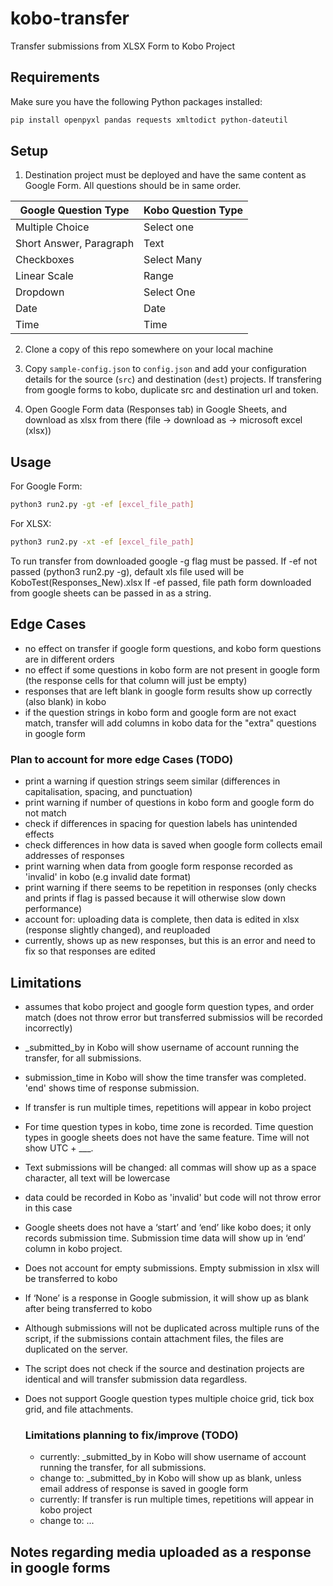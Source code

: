 # kobo-transfer

Transfer submissions from XLSX Form to Kobo Project

## Requirements

Make sure you have the following Python packages installed:

```bash
pip install openpyxl pandas requests xmltodict python-dateutil
```

## Setup

1. Destination project must be deployed and have the same content as Google Form. All questions should be in same order. 


|Google Question Type | Kobo Question Type |
| -------- | -------- |
| Multiple Choice | Select one |
| Short Answer, Paragraph |Text|
| Checkboxes | Select Many|
| Linear Scale | Range |
| Dropdown | Select One|
| Date | Date |
| Time | Time |


2. Clone a copy of this repo somewhere on your local machine

3. Copy `sample-config.json` to `config.json` and add your configuration details
   for the source (`src`) and destination (`dest`) projects. If transfering from google forms to kobo, duplicate src and destination url and token.

4. Open Google Form data (Responses tab) in Google Sheets, and download as xlsx from there (file → download as → microsoft excel (xlsx))

## Usage

For Google Form:
```bash
python3 run2.py -gt -ef [excel_file_path]
```
For XLSX: 
```bash
python3 run2.py -xt -ef [excel_file_path]
```

To run transfer from downloaded google -g flag must be passed.
If -ef not passed (python3 run2.py -g), default xls file used will be KoboTest(Responses_New).xlsx
If -ef passed, file path form downloaded from google sheets can be passed in as a string. 

## Edge Cases
- no effect on transfer if google form questions, and kobo form questions are in different orders
- no effect if some questions in kobo form are not present in google form (the response cells for that column will just be empty)
- responses that are left blank in google form results show up correctly (also blank) in kobo
- if the question strings in kobo form and google form are not exact match, transfer will add columns in kobo data for the "extra" questions in google form

### Plan to account for more edge Cases (TODO)
- print a warning if question strings seem similar (differences in capitalisation, spacing, and punctuation)
- print warning if number of questions in kobo form and google form do not match
- check if differences in spacing for question labels has unintended effects
- check differences in how data is saved when google form collects email addresses of responses
- print warning when data from google form response recorded as 'invalid' in kobo (e.g invalid date format)
- print warning if there seems to be repetition in responses (only checks and prints if flag is passed because it will otherwise slow down performance)
- account for: uploading data is complete, then data is edited in xlsx (response slightly changed), and reuploaded
-    currently, shows up as new responses, but this is an error and need to fix so that responses are edited
  
## Limitations
- assumes that kobo project and google form question types, and order match (does not throw error but transferred submissios will be recorded incorrectly)
- _submitted_by in Kobo will show username of account running the transfer, for all submissions.
- submission_time in Kobo will show the time transfer was completed. 'end' shows time of response submission.
- If transfer is run multiple times, repetitions will appear in kobo project
- For time question types in kobo, time zone is recorded. Time question types in google sheets does not have the same feature. Time will not show UTC + ___. 
- Text submissions will be changed: all commas will show up as a space character, all text will be lowercase

- data could be recorded in Kobo as 'invalid' but code will not throw error in this case

- Google sheets does not have a ‘start’ and ‘end’ like kobo does; it only records submission time. Submission time data will show up in ‘end’ column in kobo project. 
- Does not account for empty submissions. Empty submission in xlsx will be transferred to kobo 
- If ‘None’ is a response in Google submission, it will show up as blank after being transferred to kobo 

- Although submissions will not be duplicated across multiple runs of the
  script, if the submissions contain attachment files, the files are duplicated
  on the server.
- The script does not check if the source and destination projects are identical
  and will transfer submission data regardless.

- Does not support Google question types multiple choice grid, tick box grid, and file attachments.

  ### Limitations planning to fix/improve (TODO)
  -  currently: _submitted_by in Kobo will show username of account running the transfer, for all submissions.
  -    change to: _submitted_by in Kobo will show up as blank, unless email address of response is saved in google form
  - currently: If transfer is run multiple times, repetitions will appear in kobo project
  -    change to: ... 
 

 ## Notes regarding media uploaded as a response in google forms
 



